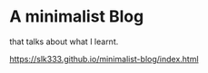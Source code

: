 # A minimalist Blog
that talks about what I learnt.

https://slk333.github.io/minimalist-blog/index.html

